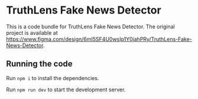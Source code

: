 
  # TruthLens Fake News Detector

  This is a code bundle for TruthLens Fake News Detector. The original project is available at https://www.figma.com/design/6mI5SF4U0wsIp1Y0jahPRy/TruthLens-Fake-News-Detector.

  ## Running the code

  Run `npm i` to install the dependencies.

  Run `npm run dev` to start the development server.
  